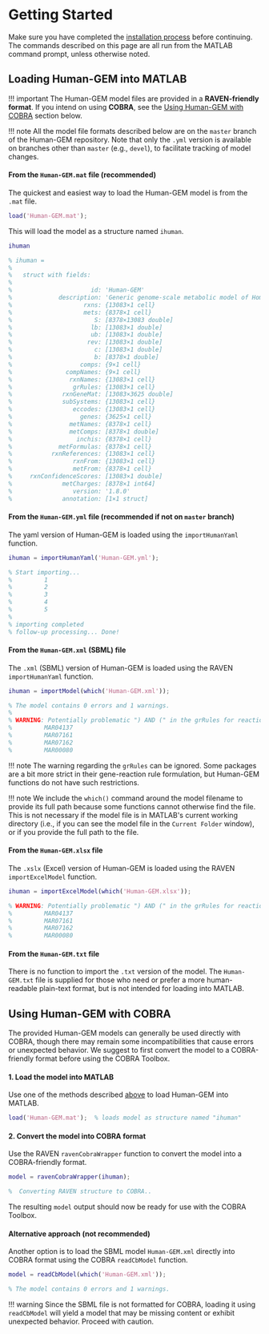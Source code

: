 # Getting Started

Make sure you have completed the [installation process](installation.md) before continuing. The commands described on this page are all run from the MATLAB command prompt, unless otherwise noted.

## Loading Human-GEM into MATLAB

!!! important
	The Human-GEM model files are provided in a **RAVEN-friendly format**. If you intend on using **COBRA**, see the [Using Human-GEM with COBRA](#using-human-gem-with-cobra) section below.


!!! note
	All the model file formats described below are on the `master` branch of the Human-GEM repository. Note that only the `.yml` version is available on branches other than `master` (e.g., `devel`), to facilitate tracking of model changes.

#### From the `Human-GEM.mat` file (recommended)

The quickest and easiest way to load the Human-GEM model is from the `.mat` file.
```matlab
load('Human-GEM.mat');
```

This will load the model as a structure named `ihuman`.
```matlab
ihuman

% ihuman = 
% 
%   struct with fields:
% 
%                      id: 'Human-GEM'
%             description: 'Generic genome-scale metabolic model of Homo sapiens'
%                    rxns: {13083×1 cell}
%                    mets: {8378×1 cell}
%                       S: [8378×13083 double]
%                      lb: [13083×1 double]
%                      ub: [13083×1 double]
%                     rev: [13083×1 double]
%                       c: [13083×1 double]
%                       b: [8378×1 double]
%                   comps: {9×1 cell}
%               compNames: {9×1 cell}
%                rxnNames: {13083×1 cell}
%                 grRules: {13083×1 cell}
%              rxnGeneMat: [13083×3625 double]
%              subSystems: {13083×1 cell}
%                 eccodes: {13083×1 cell}
%                   genes: {3625×1 cell}
%                metNames: {8378×1 cell}
%                metComps: [8378×1 double]
%                  inchis: {8378×1 cell}
%             metFormulas: {8378×1 cell}
%           rxnReferences: {13083×1 cell}
%                 rxnFrom: {13083×1 cell}
%                 metFrom: {8378×1 cell}
%     rxnConfidenceScores: [13083×1 double]
%              metCharges: [8378×1 int64]
%                 version: '1.8.0'
%              annotation: [1×1 struct]
```


#### From the `Human-GEM.yml` file (recommended if not on `master` branch)

The yaml version of Human-GEM is loaded using the `importHumanYaml` function.
```matlab
ihuman = importHumanYaml('Human-GEM.yml');

% Start importing...
%         1
%         2
%         3
%         4
%         5
% 
% importing completed
% follow-up processing... Done!
```


#### From the `Human-GEM.xml` (SBML) file

The `.xml` (SBML) version of Human-GEM is loaded using the RAVEN `importHumanYaml` function.
```matlab
ihuman = importModel(which('Human-GEM.xml'));

% The model contains 0 errors and 1 warnings.
% 
% WARNING: Potentially problematic ") AND (" in the grRules for reaction(s): 
%         MAR04137
%         MAR07161
%         MAR07162
%         MAR00080
```

!!! note
	The warning regarding the `grRules` can be ignored. Some packages are a bit more strict in their gene-reaction rule formulation, but Human-GEM functions do not have such restrictions.

!!! note
	We include the `which()` command around the model filename to provide its full path because some functions cannot otherwise find the file. This is not necessary if the model file is in MATLAB's current working directory (i.e., if you can see the model file in the `Current Folder` window), or if you provide the full path to the file.



#### From the `Human-GEM.xlsx` file

The `.xslx` (Excel) version of Human-GEM is loaded using the RAVEN `importExcelModel` function.
```matlab
ihuman = importExcelModel(which('Human-GEM.xlsx'));

% WARNING: Potentially problematic ") AND (" in the grRules for reaction(s): 
%         MAR04137
%         MAR07161
%         MAR07162
%         MAR00080
```


#### From the `Human-GEM.txt` file

There is no function to import the `.txt` version of the model. The `Human-GEM.txt` file is supplied for those who need or prefer a more human-readable plain-text format, but is not intended for loading into MATLAB.



## Using Human-GEM with COBRA

The provided Human-GEM models can generally be used directly with COBRA, though there may remain some incompatibilities that cause errors or unexpected behavior. We suggest to first convert the model to a COBRA-friendly format before using the COBRA Toolbox.

#### 1. Load the model into MATLAB
Use one of the methods described [above](#loading-human-gem-into-matlab) to load Human-GEM into MATLAB.
```matlab
load('Human-GEM.mat');  % loads model as structure named "ihuman"
```

#### 2. Convert the model into COBRA format
Use the RAVEN `ravenCobraWrapper` function to convert the model into a COBRA-friendly format.
```matlab
model = ravenCobraWrapper(ihuman);

%  Converting RAVEN structure to COBRA..
```

The resulting `model` output should now be ready for use with the COBRA Toolbox.

#### Alternative approach (not recommended)
Another option is to load the SBML model `Human-GEM.xml` directly into COBRA format using the COBRA `readCbModel` function.
```matlab
model = readCbModel(which('Human-GEM.xml'));

% The model contains 0 errors and 1 warnings.
```
!!! warning
	Since the SBML file is not formatted for COBRA, loading it using `readCbModel` will yield a model that may be missing content or exhibit unexpected behavior. Proceed with caution.











